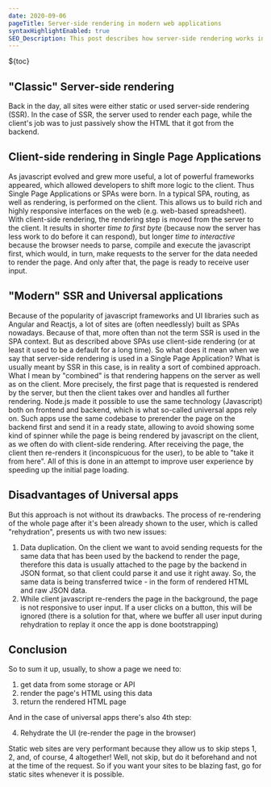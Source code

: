 ```yaml
---
date: 2020-09-06
pageTitle: Server-side rendering in modern web applications
syntaxHighlightEnabled: true
SEO_Description: This post describes how server-side rendering works in modern web-applications. What is a universal application? What is client-side rendering? The pros and cons of SSR and how it compares to static sites in terms of performance. Drawbacks of Universal applications.
---
```


${toc}

## "Classic" Server-side rendering
Back in the day, all sites were either static or used server-side rendering (SSR). In the case of SSR, the server used to render each page, while the client's job was to just passively show the HTML that it got from the backend.

## Client-side rendering in Single Page Applications 

As javascript evolved and grew more useful, a lot of powerful frameworks appeared, which allowed developers to shift more logic to the client. Thus Single Page Applications or SPAs were born. 
In a typical SPA, routing, as well as rendering, is performed on the client. This allows us to build rich and highly responsive interfaces on the web (e.g. web-based spreadsheet). With client-side rendering, the rendering step is moved from the server to the client. It results in shorter *time to first byte* (because now the server has less work to do before it can respond), but longer *time to interactive* because the browser needs to parse, compile and execute the javascript first, which would, in turn, make requests to the server for the data needed to render the page. And only after that, the page is ready to receive user input.

## "Modern" SSR and Universal applications

Because of the popularity of javascript frameworks and UI libraries such as Angular and Reactjs, a lot of sites are (often needlessly) built as SPAs nowadays. Because of that, more often than not the term SSR is used in the SPA context. But as described above SPAs use client-side rendering (or at least it used to be a default for a long time). So what does it mean when we say that server-side rendering is used in a Single Page Application? What is usually meant by SSR in this case, is in reality a sort of combined approach. What I mean by "combined" is that rendering happens on the server as well as on the client. More precisely, the first page that is requested is rendered by the server, but then the client takes over and handles all further rendering. Node.js made it possible to use the same technology (Javascript) both on frontend and backend, which is what so-called universal apps rely on. Such apps use the same codebase to prerender the page on the backend first and send it in a ready state, allowing to avoid showing some kind of spinner while the page is being rendered by javascript on the client, as we often do with client-side rendering. After receiving the page, the client then re-renders it (inconspicuous for the user), to be able to "take it from here". All of this is done in an attempt to  improve user experience by speeding up the initial page loading.

## Disadvantages of Universal apps

But this approach is not without its drawbacks. The process of re-rendering of the whole page after it's been already shown to the user, which is called "rehydration", presents us with two new issues: 
1. Data duplication. On the client we want to avoid sending requests for the same data that has been used by the backend to render the page, therefore this data is usually attached to the page by the backend in JSON format, so that client could parse it and use it right away. So, the same data is being transferred twice - in the form of rendered HTML and raw JSON data.
2. While client javascript re-renders the page in the background, the page is not responsive to user input. If a user clicks on a button, this will be ignored (there is a solution for that, where we buffer all user input during rehydration to replay it once the app is done bootstrapping)

## Conclusion

So to sum it up, usually, to show a page we need to:

1. get data from some storage or API
2. render the page's HTML using this data
3. return the rendered HTML page

And in the case of universal apps there's also 4th step:

4. Rehydrate the UI (re-render the page in the browser)

Static web sites are very performant because they allow us to skip steps 1, 2, and, of course, 4 altogether! Well, not skip, but do it beforehand and not at the time of the request. So if you want your sites to be blazing fast, go for static sites whenever it is possible.